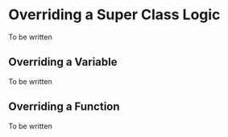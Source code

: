 # Overriding a Super Class Logic

To be written

## Overriding a Variable

To be written

## Overriding a Function

To be written


